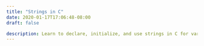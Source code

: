 ```yaml
---
title: "Strings in C"
date: 2020-01-17T17:06:48-08:00
draft: false

description: Learn to declare, initialize, and use strings in C for various I/O operations. 
---
```


